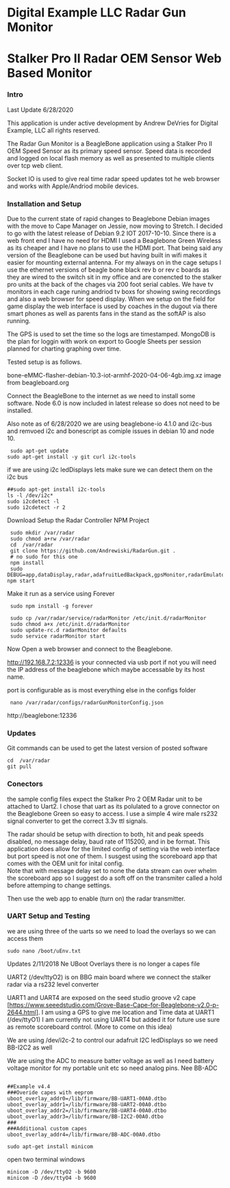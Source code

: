 ﻿# Digital Example LLC Radar Gun Monitor
# Stalker Pro II Radar OEM Sensor Web Based Monitor #

### Intro ###

Last Update 6/28/2020

This application is under active development by Andrew DeVries for Digital Example, LLC all rights reserved.

The Radar Gun Monitor is a BeagleBone application using a Stalker Pro II OEM Speed Sensor as its primary speed sensor. Speed data is recorded and logged on local flash memory as well as presented to multiple clients over tcp web client.

Socket IO is used to give real time radar speed updates tot he web browser and works with Apple/Andriod mobile devices. 

### Installation and Setup ###
Due to the current state of rapid changes to Beaglebone Debian images with the move to Cape Manager on Jessie, now moving to Stretch. I decided to go with the latest release
of Debian 9.2 IOT 2017-10-10. Since there is a web front end I have no need for HDMI I used a Beaglebone Green Wireless as its cheaper and I have no plans to use the HDMI port.
That being said any version of the Beaglebone can be used but having built in wifi makes it easier for mounting external antenna. For my always on in the cage setups I use the ethernet versions of
beagle bone black rev b or rev c boards as they are wired to the switch sit in my office and are conencted to the stalker pro units at the back of the chages via 200 foot serial cables. We have tv monitors in each cage runing andriod tv boxs for showing swing recordings
and also a web browser for speed display. When we setup on the field for game display the web interface is used by coaches in the dugout via there smart phones as well as parents fans in the stand as the softAP is also running.

The GPS is used to set the time so the logs are timestamped.  MongoDB is the plan for loggin with work on export to Google Sheets per session planned for charting graphing over time.


Tested setup is as follows.

bone-eMMC-flasher-debian-10.3-iot-armhf-2020-04-06-4gb.img.xz  image from beagleboard.org

Connect the BeagleBone to the internet as we need to install some software. Node 6.0 is now included in latest release so does not need to be installed.

Also note as of 6/28/2020 we are using beaglebone-io 4.1.0 and i2c-bus and remvoed i2c and bonescript as comiple issues in debian 10 and node 10.


```
 sudo apt-get update
sudo apt-get install -y git curl i2c-tools
 ```
 if we are using i2c ledDisplays lets make sure we can detect them on the i2c bus

```
##sudo apt-get install i2c-tools
ls -l /dev/i2c*
sudo i2cdetect -l
sudo i2cdetect -r 2
```

Download Setup the Radar Controller NPM Project

```
 sudo mkdir /var/radar
 sudo chmod a+rw /var/radar
 cd  /var/radar
 git clone https://github.com/Andrewiski/RadarGun.git .
 # no sudo for this one
 npm install
 sudo DEBUG=app,dataDisplay,radar,adafruitLedBackpack,gpsMonitor,radarEmulator npm start

```

Make it run as a service using Forever

```
 sudo npm install -g forever

 sudo cp /var/radar/service/radarMonitor /etc/init.d/radarMonitor
 sudo chmod a+x /etc/init.d/radarMonitor
 sudo update-rc.d radarMonitor defaults
 sudo service radarMonitor start
```

Now Open a web browser and connect to the Beaglebone.

http://192.168.7.2:12336 is your connected via usb port if not you will need the IP address of the beaglebone which maybe accessable by its host name.

port is configurable as is most everything else in the configs folder

```
 nano /var/radar/configs/radarGunMonitorConfig.json
```

http://beaglebone:12336

### Updates ###
Git commands can be used to get the latest version of posted software
```
cd  /var/radar
git pull

```

### Conectors ###
the sample config files expect the Stalker Pro 2 OEM Radar unit to be attached to Uart2. I chose that uart as its polulated to a grove connector on the Beaglebone Green so easy to access.
I use a simple 4 wire male rs232 signal converter to get the correct 3.3v ttl signals.

The radar should be setup with direction to both,  hit and peak speeds disabled, no message delay, baud rate of 115200, and in be format. This application does allow for the limited
 config of setting via the web interface but port speed is not one of them. I susgest using the scoreboard app that comes with the OEM unit for inital config.  
 Note that with message delay set to none the data stream can over whelm the scoreboard app so I suggest do a soft off on the transmiter called a hold before attemping to change settings.

 Then use the web app to enable (turn on) the radar transmitter.

 

 ### UART Setup and Testing ###
 
 we are using three of the uarts so we need to load the overlays so we can access them

 ```
 sudo nano /boot/uEnv.txt
 ```

 Updates 2/11/2018 Ne UBoot Overlays there is no longer a capes file
 
 UART2 (/dev/ttyO2) is on BBG main board where we connect the stalker radar via a rs232 level converter

   UART1 and UART4 are exposed on the seed studio groove v2 cape [https://www.seeedstudio.com/Grove-Base-Cape-for-Beaglebone-v2.0-p-2644.html].
 I am using a GPS to give me location and Time data at UART1 (/dev/ttyO1)
 I am currently not using UART4 but added it for future use sure as remote scoreboard control. (More to come on this idea)

 We are using /dev/i2c-2 to control our adafruit I2C ledDisplays so we need BB-I2C2 as well

  We are using the ADC to measure batter voltage as well as I need battery voltage monitor for my portable unit etc so need analog pins. Nee BB-ADC


 ```
       
##Example v4.4
###Overide capes with eeprom
uboot_overlay_addr0=/lib/firmware/BB-UART1-00A0.dtbo
uboot_overlay_addr1=/lib/firmware/BB-UART2-00A0.dtbo
uboot_overlay_addr2=/lib/firmware/BB-UART4-00A0.dtbo
uboot_overlay_addr3=/lib/firmware/BB-I2C2-00A0.dtbo
###
###Additional custom capes
uboot_overlay_addr4=/lib/firmware/BB-ADC-00A0.dtbo

 ```




 ```
 sudo apt-get install minicom

 ```

 open two terminal windows

 ```
 minicom -D /dev/ttyO2 -b 9600
 minicom -D /dev/ttyO4 -b 9600
 
 ```
